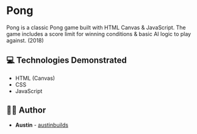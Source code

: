 # Pong

Pong is a classic Pong game built with HTML Canvas & JavaScript. The game includes a score limit for winning conditions & basic AI logic to play against. (2018)

## :computer: Technologies Demonstrated

- HTML (Canvas)
- CSS
- JavaScript

## :man_technologist: Author

* **Austin** - [austinbuilds](https://github.com/austinbuilds)

